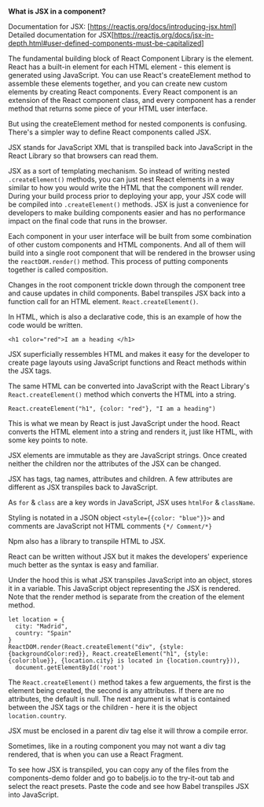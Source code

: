 **What is JSX in a component?**

Documentation for JSX: [https://reactjs.org/docs/introducing-jsx.html]
Detailed documentation for JSX[https://reactjs.org/docs/jsx-in-depth.html#user-defined-components-must-be-capitalized]

The fundamental building block of React Component Library is the element. React has a built-in element for each HTML element - this element is generated using JavaScript. You can use React's createElement method to assemble these elements together, and you can create new custom elements by creating React components. Every React component is an extension of the React component class, and every component has a render method that returns some piece of your HTML user interface.

But using the createElement method for nested components is confusing. There's a simpler way to define React components called JSX.

JSX stands for JavaScript XML that is transpiled back into JavaScript in the React Library so that browsers can read them.

JSX as a sort of templating mechanism. So instead of writing nested `.createElement()` methods, you can just nest React elements in a way similar to how you would write the HTML that the component will render.
During your build process prior to deploying your app, your JSX code will be compiled into
`.createElement()` methods. JSX is just a convenience for developers to make building components easier and has no performance impact on the final code that runs in the browser.

Each component in your user interface will be built from some combination of other custom components and HTML components. And all of them will build into a single root component that will be rendered in the browser using the `reactDOM.render()` method. This process of putting components together is called composition.

Changes in the root component trickle down through the component tree and cause updates in child components. Babel transpiles JSX back into a function call for an HTML element. `React.createElement()`.

In HTML, which is also a declarative code, this is an example of how the code would be written.

```
<h1 color="red">I am a heading </h1>
```

JSX superficially ressembles HTML and makes it easy for the developer to create page layouts using JavaScript functions and React methods within the JSX tags.

The same HTML can be converted into JavaScript with the React Library's `React.createElement()` method which converts the HTML into a string.

```
React.createElement("h1", {color: "red"}, "I am a heading")
```

This is what we mean by React is just JavaScript under the hood. React converts the HTML element into a string and renders it, just like HTML, with some key points to note.

JSX elements are immutable as they are JavaScript strings. Once created neither the children nor the attributes of the JSX can be changed.

JSX has tags, tag names, attributes and children. A few attributes are different as JSX transpiles back to JavaScript.

As `for` & `class` are a key words in JavaScript, JSX uses `htmlFor` & `className`.

Styling is notated in a JSON object `<style={{color: "blue"}}>` and comments are JavaScript not HTML comments `{*/ Comment/*}`

Npm also has a library to transpile HTML to JSX.

React can be written without JSX but it makes the developers' experience much better as the syntax is easy and familiar.

Under the hood this is what JSX transpiles JavaScript into an object, stores it in a variable. This JavaScript object representing the JSX is rendered. Note that the render method is separate from the creation of the element method.

```
let location = {
  city: "Madrid",
  country: "Spain"
}
ReactDOM.render(React.createElement("div", {style: {backgroundColor:red}}, React.createElement("h1", {style: {color:blue}}, {location.city} is located in {location.country})),
  document.getElementById('root')
```

The `React.createElement()` method takes a few arguements, the first is the element being created, the second is any attributes. If there are no attributes, the default is null. The next argument is what is contained between the JSX tags or the children - here it is the object `location.country`.

JSX must be enclosed in a parent div tag else it will throw a compile error.

Sometimes, like in a routing component you may not want a div tag rendered, that is when you can use a React Fragment.

To see how JSX is transpiled, you can copy any of the files from the components-demo folder and go to babeljs.io to the try-it-out tab and select the react presets. Paste the code and see how Babel transpiles JSX into JavaScript.
